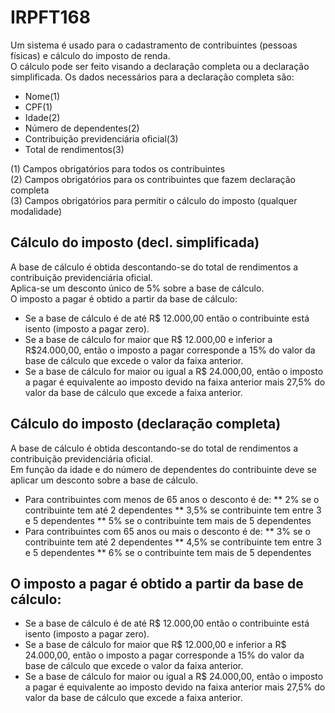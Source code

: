 # IRPFT168

Um sistema é usado para o cadastramento de contribuintes (pessoas físicas) e cálculo do imposto de renda.<br/>
O cálculo pode ser feito visando a declaração completa ou a declaração simplificada. Os dados necessários para a 
declaração completa são:

* Nome(1) 
* CPF(1) 
* Idade(2)
* Número de dependentes(2)
* Contribuição previdenciária oficial(3)
* Total de rendimentos(3)

(1) Campos obrigatórios para todos os contribuintes<br/>
(2) Campos obrigatórios para os contribuintes que fazem declaração completa<br/>
(3) Campos obrigatórios para permitir o cálculo do imposto (qualquer modalidade)<br/>

## Cálculo do imposto (decl. simplificada)<br/>
A base de cálculo é obtida descontando-se do total de rendimentos a contribuição previdenciária oficial.<br/>
Aplica-se um desconto único de 5% sobre a base de cálculo.<br/>
O imposto a pagar é obtido a partir da base de cálculo:<br/>
* Se a base de cálculo é de até R$ 12.000,00 então o contribuinte está isento (imposto a pagar zero).<br/>
* Se a base de cálculo for maior que R$ 12.000,00 e inferior a R$24.000,00, então o imposto a pagar corresponde a 15% do valor da base de cálculo que excede o valor da faixa anterior.<br/>
* Se a base de cálculo for maior ou igual a R$ 24.000,00, então o imposto a pagar é equivalente ao imposto devido na faixa anterior mais 27,5% do valor da base de cálculo que excede a faixa anterior.<br/>

## Cálculo do imposto (declaração completa)<br/>
A base de cálculo é obtida descontando-se do total de rendimentos a contribuição previdenciária oficial.<br/>
Em função da idade e do número de dependentes do contribuinte deve se aplicar um desconto sobre a base de cálculo.<br/>
* Para contribuintes com menos de 65 anos o desconto é de:
** 2% se o contribuinte tem até 2 dependentes
** 3,5% se contribuinte tem entre 3 e 5 dependentes
** 5% se o contribuinte tem mais de 5 dependentes
* Para contribuintes com 65 anos ou mais o desconto é de:
** 3% se o contribuinte tem até 2 dependentes
** 4,5% se contribuinte tem entre 3 e 5 dependentes
** 6% se o contribuinte tem mais de 5 dependentes

## O imposto a pagar é obtido a partir da base de cálculo:<br/>
* Se a base de cálculo é de até R$ 12.000,00 então o contribuinte está isento (imposto a pagar zero).
* Se a base de cálculo for maior que R$ 12.000,00 e inferior a R$ 24.000,00, então o imposto a pagar corresponde a 15% do valor da base de cálculo que excede o valor da faixa anterior.
* Se a base de cálculo for maior ou igual a R$ 24.000,00, então o imposto a pagar é equivalente ao imposto devido na faixa anterior mais 27,5% do valor da base de cálculo que excede a faixa anterior.
